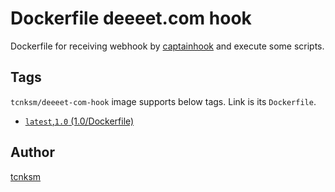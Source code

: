 Dockerfile deeeet.com hook
====

Dockerfile for receiving webhook by [captainhook](https://github.com/bketelsen/captainhook) and execute some scripts. 

## Tags

`tcnksm/deeeet-com-hook` image supports below tags. Link is its `Dockerfile`. 

- [`latest`,`1.0` (1.0/Dockerfile)](https://github.com/tcnksm/deeeet.com/blob/master/dockerfiles/hook/1.0/Dockerfile)

## Author

[tcnksm](https://github.com/tcnksm)
